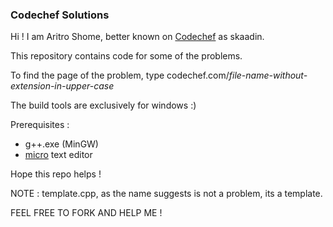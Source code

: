 ### Codechef Solutions

Hi ! I am Aritro Shome, better known on [Codechef](https://www.codechef.com/users/skaadin) as skaadin. 

This repository contains code for some of the problems.

To find the page of the problem, type codechef.com/_file-name-without-extension-in-upper-case_

The build tools are exclusively for windows :)

Prerequisites : 

 - g++.exe (MinGW)
 - [micro](https://micro-editor.github.io/) text editor

Hope this repo helps !

NOTE : template.cpp, as the name suggests is not a problem, its a template.

FEEL FREE TO FORK AND HELP ME ! 
